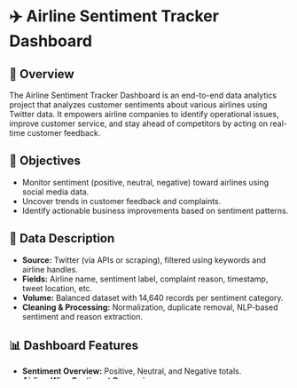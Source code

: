 # ✈️ Airline Sentiment Tracker Dashboard

## 📌 Overview

The Airline Sentiment Tracker Dashboard is an end-to-end data analytics project that analyzes customer sentiments about various airlines using Twitter data. It empowers airline companies to identify operational issues, improve customer service, and stay ahead of competitors by acting on real-time customer feedback.

## 🎯 Objectives

- Monitor sentiment (positive, neutral, negative) toward airlines using social media data.
- Uncover trends in customer feedback and complaints.
- Identify actionable business improvements based on sentiment patterns.

## 🧾 Data Description

- **Source:** Twitter (via APIs or scraping), filtered using keywords and airline handles.
- **Fields:** Airline name, sentiment label, complaint reason, timestamp, tweet location, etc.
- **Volume:** Balanced dataset with 14,640 records per sentiment category.
- **Cleaning & Processing:** Normalization, duplicate removal, NLP-based sentiment and reason extraction.

## 📊 Dashboard Features

- **Sentiment Overview:** Positive, Neutral, and Negative totals.
- **Airline-Wise Sentiment Comparison**
- **Negative Feedback Reasons**
- **Sentiment by Time of Day**
- **Tweet Location Heatmap**
- **Treemap of Negative Feedback by Airline**

## 📈 Key Insights

- Negative sentiment dominates, with poor customer service and delays as top issues.
- United and US Airways had the most negative mentions.
- Peaks in negative tweets align with typical travel windows.

## 💼 Business Recommendations

| Issue | Recommendation | Expected Benefit |
|-------|----------------|------------------|
| Poor customer service & delays | Invest in training, better communication | Improved satisfaction |
| Frequent delays | Optimize scheduling & staffing | Fewer delays |
| Lost luggage & cancellations | Automate rebooking, track luggage | Retain customers |
| Peak negative times | Staff up and monitor social media actively | Quicker resolutions |

## 🔧 Tech Stack

- **Languages & Libraries:** Python, pandas, NLTK, scikit-learn
- **Dashboard Tool:** Tableau / Power BI

## 🚀 How to Use

1. Open the dashboard file in Tableau or Power BI.
2. Filter by airline, sentiment, or time to explore trends.
3. Use visual insights to identify root causes and guide decisions.

## 📂 Project Structure

